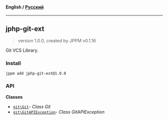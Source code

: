 #### **English** / [Русский](README.ru.md)

---

## jphp-git-ext
> version 1.0.0, created by JPPM v0.1.16

Git VCS Library.

### Install
```
jppm add jphp-git-ext@1.0.0
```

### API
**Classes**
- [`git\Git`](https://github.com/jphp-compiler/jphp/blob/master/exts/jphp-git-ext/api-docs/classes/git/Git.md)- _Class Git_
- [`git\GitAPIException`](https://github.com/jphp-compiler/jphp/blob/master/exts/jphp-git-ext/api-docs/classes/git/GitAPIException.md)- _Class GitAPIException_